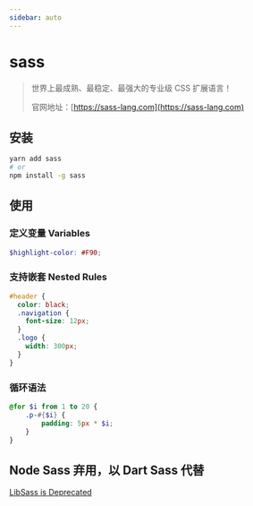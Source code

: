 ```yaml
---
sidebar: auto
---
```


# sass

> 世界上最成熟、最稳定、最强大的专业级 CSS 扩展语言！
>
> 官网地址：[https://sass-lang.com](https://sass-lang.com)

## 安装

```BASH
yarn add sass
# or
npm install -g sass
```

## 使用

### 定义变量 Variables

```scss
$highlight-color: #F90;
```

### 支持嵌套 Nested Rules

```scss
#header {
  color: black;
  .navigation {
    font-size: 12px;
  }
  .logo {
    width: 300px;
  }
}
```

### 循环语法

```scss
@for $i from 1 to 20 {
    .p-#{$i} {
        padding: 5px * $i;
    }
}
```

## Node Sass 弃用，以 Dart Sass 代替

[LibSass is Deprecated](https://sass-lang.com/blog/libsass-is-deprecated)
